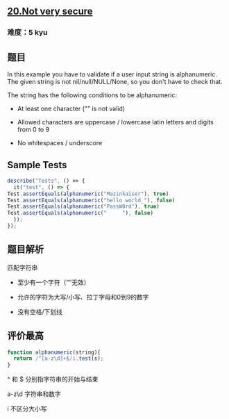 ## [20.Not very secure](https://www.codewars.com/kata/526dbd6c8c0eb53254000110/train/javascript)
### 难度：5 kyu

## 题目
In this example you have to validate if a user input string is alphanumeric. The given string is not nil/null/NULL/None, so you don't have to check that.

The string has the following conditions to be alphanumeric:

- At least one character ("" is not valid)

- Allowed characters are uppercase / lowercase latin letters and digits from 0 to 9

- No whitespaces / underscore

## Sample Tests
```js
describe("Tests", () => {
  it("test", () => {
Test.assertEquals(alphanumeric("Mazinkaiser"), true)
Test.assertEquals(alphanumeric("hello world_"), false)
Test.assertEquals(alphanumeric("PassW0rd"), true)
Test.assertEquals(alphanumeric("     "), false)
  });
});
```

## 题目解析
匹配字符串

- 至少有一个字符（“”无效）

- 允许的字符为大写/小写、拉丁字母和0到9的数字

- 没有空格/下划线

## 评价最高
```js
function alphanumeric(string){
  return /^[a-z\d]+$/i.test(s);
}
```
^ 和 $ 分别指字符串的开始与结束

a-z\d 字符串和数字

i 不区分大小写
